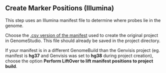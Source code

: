 ## Create Marker Positions (Illumina)

This step uses an Illumina manifest file to determine where probes lie in the genome.

Choose the [.csv version of the manifest](https://docs.google.com/document/d/1BMu1zp8er9NY-QFRh-7ZOeX1HnGj_yAYYh3BarASwPY/edit?pli=1#bookmark=id.e14mve4bgxmr) used to create the original project in GenomeStudio. This file should already be saved in the project directory.

If your manifest is in a different GenomeBuild than the Genvisis project (eg. manifest is **hg37** and Genvisis was set to **hg38** during project creation), choose the option **Perform LiftOver to lift manifest positions to project build**.
